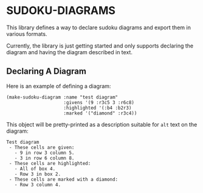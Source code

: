 SUDOKU-DIAGRAMS
===============

This library defines a way to declare sudoku diagrams and export them in various formats.

Currently, the library is just getting started and only supports declaring the diagram and having
the diagram described in text.

Declaring A Diagram
-------------------

Here is an example of defining a diagram:

    (make-sudoku-diagram :name "test diagram"
                         :givens '(9 :r3c5 3 :r6c8)
                         :highlighted '(:b4 :b2r3)
                         :marked '("diamond" :r3c4))

This object will be pretty-printed as a description suitable for `alt` text on the diagram:

    Test diagram
     - These cells are given:
       - 9 in row 3 column 5.
       - 3 in row 6 column 8.
     - These cells are highlighted:
       - All of box 4.
       - Row 3 in box 2.
     - These cells are marked with a diamond:
       - Row 3 column 4.
